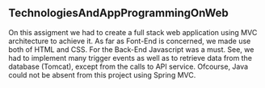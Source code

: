 <h2>TechnologiesAndAppProgrammingOnWeb</h2>

On this assigment we had to create a full stack web application using MVC architecture to achieve it. As far as Font-End is concerned, we made use both of HTML and CSS. For the Back-End Javascript was a must. See, we had to implement many trigger events as well as to retrieve data from the database (Tomcat), except from the calls to API service. Ofcourse, Java could not be absent from this project using Spring MVC. 
